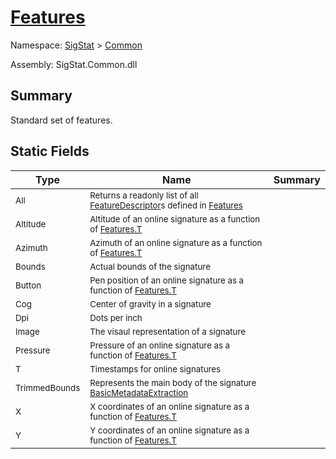 # [Features](./Features.md)

Namespace: [SigStat]() > [Common](./README.md)

Assembly: SigStat.Common.dll

## Summary
Standard set of features.

## Static Fields

| Type | Name | Summary | 
| --- | --- | --- | 
| <sub>All</sub> | <sub>Returns a readonly list of all [FeatureDescriptor](https://github.com/hargitomi97/sigstat/blob/master/docs/md/SigStat/Common/FeatureDescriptor.md)s defined in [Features](https://github.com/hargitomi97/sigstat/blob/master/docs/md/SigStat/Common/Features.md)</sub> |  | <br>
| <sub>Altitude</sub> | <sub>Altitude of an online signature as a function of [Features.T](https://github.com/hargitomi97/sigstat/blob/master/docs/md/SigStat/Common/Features.md)</sub> |  | <br>
| <sub>Azimuth</sub> | <sub>Azimuth of an online signature as a function of [Features.T](https://github.com/hargitomi97/sigstat/blob/master/docs/md/SigStat/Common/Features.md)</sub> |  | <br>
| <sub>Bounds</sub> | <sub>Actual bounds of the signature</sub> |  | <br>
| <sub>Button</sub> | <sub>Pen position of an online signature as a function of [Features.T](https://github.com/hargitomi97/sigstat/blob/master/docs/md/SigStat/Common/Features.md)</sub> |  | <br>
| <sub>Cog</sub> | <sub>Center of gravity in a signature</sub> |  | <br>
| <sub>Dpi</sub> | <sub>Dots per inch</sub> |  | <br>
| <sub>Image</sub> | <sub>The visaul representation of a signature</sub> |  | <br>
| <sub>Pressure</sub> | <sub>Pressure of an online signature as a function of [Features.T](https://github.com/hargitomi97/sigstat/blob/master/docs/md/SigStat/Common/Features.md)</sub> |  | <br>
| <sub>T</sub> | <sub>Timestamps for online signatures</sub> |  | <br>
| <sub>TrimmedBounds</sub> | <sub>Represents the main body of the signature [BasicMetadataExtraction](https://github.com/hargitomi97/sigstat/blob/master/docs/md/SigStat/Common/BasicMetadataExtraction.md)</sub> |  | <br>
| <sub>X</sub> | <sub>X coordinates of an online signature as a function of [Features.T](https://github.com/hargitomi97/sigstat/blob/master/docs/md/SigStat/Common/Features.md)</sub> |  | <br>
| <sub>Y</sub> | <sub>Y coordinates of an online signature as a function of [Features.T](https://github.com/hargitomi97/sigstat/blob/master/docs/md/SigStat/Common/Features.md)</sub> |  | <br>


